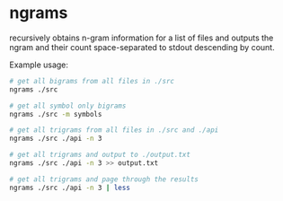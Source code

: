 # ngrams

recursively obtains n-gram information for a list of files and outputs the ngram and their count space-separated to stdout descending by count.

Example usage:
```bash
# get all bigrams from all files in ./src
ngrams ./src

# get all symbol only bigrams
ngrams ./src -m symbols

# get all trigrams from all files in ./src and ./api
ngrams ./src ./api -n 3

# get all trigrams and output to ./output.txt
ngrams ./src ./api -n 3 >> output.txt

# get all trigrams and page through the results
ngrams ./src ./api -n 3 | less
```